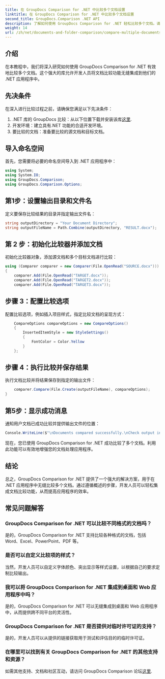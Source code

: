```yaml
---
title: 在 GroupDocs Comparison for .NET 中比较多个文档设置
linktitle: 在 GroupDocs Comparison for .NET 中比较多个文档设置
second_title: GroupDocs.Comparison .NET API
description: 了解如何使用 GroupDocs Comparison for .NET 轻松比较多个文档。请遵循我们的无缝文档处理分步指南。
weight: 14
url: /zh/net/documents-and-folder-comparison/compare-multiple-documents-settings-dotnet/
---
```

## 介绍
在本教程中，我们将深入研究如何使用 GroupDocs Comparison for .NET 有效地比较多个文档。这个强大的库允许开发人员将文档比较功能无缝集成到他们的 .NET 应用程序中。
## 先决条件
在深入进行比较过程之前，请确保您满足以下先决条件：
1.  .NET 库的 GroupDocs 比较：从以下位置下载并安装该库[这里](https://releases.groupdocs.com/comparison/net/).
2. 开发环境：建立具有.NET 功能的合适开发环境。
3. 要比较的文档：准备要比较的源文档和目标文档。

## 导入命名空间
首先，您需要将必要的命名空间导入到 .NET 应用程序中：
```csharp
using System;
using System.IO;
using GroupDocs.Comparison;
using GroupDocs.Comparison.Options;
```
## 第1步：设置输出目录和文件名
定义要保存比较结果的目录并指定输出文件名：
```csharp
string outputDirectory = "Your Document Directory";
string outputFileName = Path.Combine(outputDirectory, "RESULT.docx");
```
## 第 2 步：初始化比较器并添加文档
初始化比较器对象，添加源文档和多个目标文档进行比较：
```csharp
using (Comparer comparer = new Comparer(File.OpenRead("SOURCE.docx")))
{
    comparer.Add(File.OpenRead("TARGET.docx"));
    comparer.Add(File.OpenRead("TARGET2.docx"));
    comparer.Add(File.OpenRead("TARGET3.docx"));
```
## 步骤 3：配置比较选项
配置比较选项，例如插入项目样式，指定比较文档的呈现方式：
```csharp
    CompareOptions compareOptions = new CompareOptions()
    {
        InsertedItemStyle = new StyleSettings()
        {
            FontColor = Color.Yellow
        }
    };
```
## 步骤 4：执行比较并保存结果
执行文档比较并将结果保存到指定的输出文件：
```csharp
    comparer.Compare(File.Create(outputFileName), compareOptions);
}
```
## 第5步：显示成功消息
通知用户文档已成功比较并提供输出文件的位置：
```csharp
Console.WriteLine($"\nDocuments compared successfully.\nCheck output in {outputDirectory}.");
```
现在，您已使用 GroupDocs Comparison for .NET 成功比较了多个文档。利用此功能可以有效地增强您的文档处理应用程序。

## 结论
总之，GroupDocs Comparison for .NET 提供了一个强大的解决方案，用于在 .NET 应用程序中无缝比较多个文档。通过遵循概述的步骤，开发人员可以轻松集成文档比较功能，从而提高应用程序的效率。
## 常见问题解答
### GroupDocs Comparison for .NET 可以比较不同格式的文档吗？
是的，GroupDocs Comparison for .NET 支持比较各种格式的文档，包括 Word、Excel、PowerPoint、PDF 等。
### 是否可以自定义比较项的样式？
当然，开发人员可以自定义字体颜色、突出显示等样式设置，以根据自己的要求定制比较输出。
### 我可以将 GroupDocs Comparison for .NET 集成到桌面和 Web 应用程序中吗？
是的，GroupDocs Comparison for .NET 可以无缝集成到桌面和 Web 应用程序中，从而提供跨不同平台的灵活性。
### GroupDocs Comparison for .NET 是否提供对临时许可证的支持？
是的，开发人员可以从提供的链接获取用于测试和评估目的的临时许可证。
### 在哪里可以找到有关 GroupDocs Comparison for .NET 的其他支持和资源？
如需其他支持、文档和社区互动，请访问 GroupDocs Comparison 论坛[这里](https://forum.groupdocs.com/c/comparison/12).